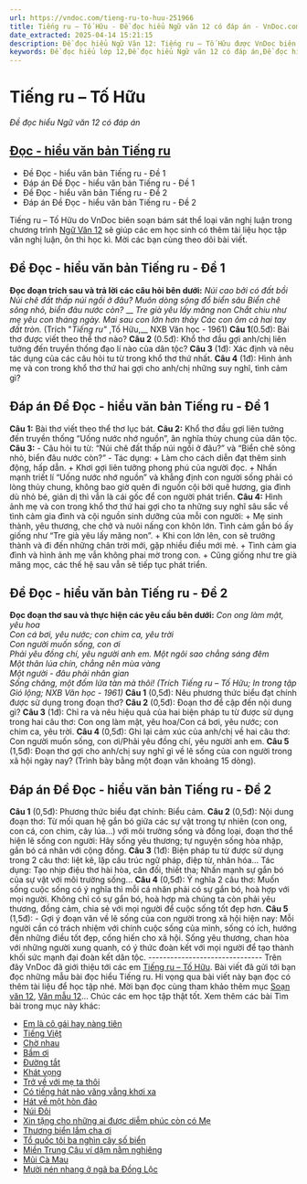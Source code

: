 ```yaml
---
url: https://vndoc.com/tieng-ru-to-huu-251966
title: Tiếng ru – Tố Hữu - Đề đọc hiểu Ngữ văn 12 có đáp án - VnDoc.com
date_extracted: 2025-04-14 15:21:15
description: Đề đọc hiểu Ngữ Văn 12: Tiếng ru – Tố Hữu được VnDoc biên soạn gửi tặng các em học sinh lớp 12 giúp các em có thêm đề luyện tập phần Đọc hiểu văn bản, chuẩn bị hành trang cho kì thi THPT Quốc gia được tốt nhất.
keywords: Đề đọc hiểu lớp 12,Đề đọc hiểu Ngữ văn 12 có đáp án,Đề đọc hiểu văn bản,Tiếng ru Tố Hữu,Đọc hiểu Tiếng ru Tố Hữu,Đáp án Đọc hiểu văn bản Tiếng ru Tố Hữu,Đề đọc hiểu Ngữ Văn 12 Tiếng ru Tố Hữu
---
```


# Tiếng ru – Tố Hữu
 _Đề đọc hiểu Ngữ văn 12 có đáp án_
## [Đọc - hiểu văn bản Tiếng ru](<https://vndoc.com/tieng-ru-to-huu-251966>)
  * Đề Đọc - hiểu văn bản Tiếng ru - Đề 1
  * Đáp án Đề Đọc - hiểu văn bản Tiếng ru - Đề 1
  * Đề Đọc - hiểu văn bản Tiếng ru - Đề 2
  * Đáp án Đề Đọc - hiểu văn bản Tiếng ru - Đề 2

Tiếng ru – Tố Hữu do VnDoc biên soạn bám sát thể loại văn nghị luận trong chương trình [Ngữ Văn 12](<https://vndoc.com/ngu-van-lop12>) sẽ giúp các em học sinh có thêm tài liệu học tập văn nghị luận, ôn thi học kì. Mời các bạn cùng theo dõi bài viết.
## Đề Đọc - hiểu văn bản Tiếng ru - Đề 1
**Đọc đoạn trích sau và trả lời các câu hỏi bên dưới:**
_Núi cao bởi có đất bồi_
 _Núi chê đất thấp núi ngồi ở đâu?_
_Muôn dòng sông đổ biển sâu_
 _Biển chê sông nhỏ, biển đâu nước còn?_
__
_Tre già yêu lấy măng non_
 _Chắt chiu như mẹ yêu con tháng ngày._
_Mai sau con lớn hơn thày_
 _Các con ôm cả hai tay đất tròn._
\(Trích "_Tiếng ru"_ ,Tố Hữu,__ NXB Văn học - 1961\)
**Câu 1**\(0.5đ\): Bài thơ được viết theo thể thơ nào?
**Câu 2** \(0.5đ\): Khổ thơ đầu gợi anh/chị liên tưởng đến truyền thống đạo lí nào của dân tộc?
**Câu 3** \(1đ\): Xác định và nêu tác dụng của các câu hỏi tu từ trong khổ thơ thứ nhất.
**Câu 4** \(1đ\): Hình ảnh mẹ và con trong khổ thơ thứ hai gợi cho anh/chị những suy nghĩ, tình cảm gì?
## Đáp án Đề Đọc - hiểu văn bản Tiếng ru - Đề 1
**Câu 1:** Bài thơ viết theo thể thơ lục bát.
**Câu 2:** Khổ thơ đầu gợi liên tưởng đến truyền thống “Uống nước nhớ nguồn”, ân nghĩa thủy chung của dân tộc.
**Câu 3:**
\- Câu hỏi tu từ: “Núi chê đất thấp núi ngồi ở đâu?” và “Biển chê sông nhỏ, biển đâu nước còn?”
\- Tác dụng:
\+ Làm cho cách diễn đạt thêm sinh động, hấp dẫn.
\+ Khơi gợi liên tưởng phong phú của người đọc.
\+ Nhấn mạnh triết lí “Uống nước nhớ nguồn” và khẳng định con người sống phải có lòng thủy chung, không bao giờ quên đi nguồn cội bởi quê hương, gia đình dù nhỏ bé, giản dị thì vẫn là cái gốc để con người phát triển.
**Câu 4:**
Hình ảnh mẹ và con trong khổ thơ thứ hai gợi cho ta những suy nghĩ sâu sắc về tình cảm gia đình và cội nguồn sinh dưỡng của mỗi con người:
\+ Mẹ sinh thành, yêu thương, che chở và nuôi nấng con khôn lớn. Tình cảm gắn bó ấy giống như “Tre già yêu lấy măng non”.
\+ Khi con lớn lên, con sẽ trưởng thành và đi đến những chân trời mới, gặp nhiều điều mới mẻ.
\+ Tình cảm gia đình và hình ảnh mẹ vẫn không phai mờ trong con.
\+ Cũng giống như tre già măng mọc, các thế hệ sau vẫn sẽ tiếp tục phát triển.
## Đề Đọc - hiểu văn bản Tiếng ru - Đề 2
**Đọc đoạn thơ sau và thực hiện các yêu cầu bên dưới:**
_Con ong làm mật, yêu hoa_  
 _Con cá bơi, yêu nước; con chim ca, yêu trời_  
 _Con người muốn sống, con ơi_  
 _Phải yêu đồng chí, yêu người anh em._
_Một ngôi sao chẳng sáng đêm_  
 _Một thân lúa chín, chẳng nên mùa vàng_  
 _Một người - đâu phải nhân gian_  
 _Sống chăng, một đốm lửa tàn mà thôi\!_
_\(Trích Tiếng ru – Tố Hữu; In trong tập Gió lộng; NXB Văn học - 1961\)_
**Câu 1** \(0,5đ\): Nêu phương thức biểu đạt chính được sử dụng trong đoạn thơ?
**Câu 2** \(0,5đ\): Đoạn thơ đề cập đến nội dung gì?
**Câu 3** \(1đ\): Chỉ ra và nêu hiệu quả của hai biện pháp tu từ được sử dụng trong hai câu thơ: Con ong làm mật, yêu hoa/Con cá bơi, yêu nước; con chim ca, yêu trời.
**Câu 4** \(0,5đ\): Ghi lại cảm xúc của anh/chị về hai câu thơ: Con người muốn sống, con ơi/Phải yêu đồng chí, yêu người anh em.
**Câu 5** \(1,5đ\): Đoạn thơ gợi cho anh/chị suy nghĩ gì về lẽ sống của con người trong xã hội ngày nay? \(Trình bày bằng một đoạn văn khoảng 15 dòng\).
## Đáp án Đề Đọc - hiểu văn bản Tiếng ru - Đề 2
**Câu 1** \(0,5đ\):
Phương thức biểu đạt chính: Biểu cảm.
**Câu 2** \(0,5đ\):
Nội dung đoạn thơ: Từ mối quan hệ gắn bó giữa các sự vật trong tự nhiên \(con ong, con cá, con chim, cây lúa...\) với môi trường sống và đồng loại, đoạn thơ thể hiện lẽ sống con người: Hãy sống yêu thương; tự nguyện sống hòa nhập, gắn bó cá nhân với cộng đồng.
**Câu 3** \(1đ\):
Biện pháp tu từ được sử dụng trong 2 câu thơ: liệt kê, lặp cấu trúc ngữ pháp, điệp từ, nhân hóa...
Tác dụng: Tạo nhịp điệu thơ hài hòa, cân đối, thiết tha; Nhấn mạnh sự gắn bó của sự vật với môi trường sống...
**Câu 4** \(0,5đ\):
Ý nghĩa 2 câu thơ: Muốn sống cuộc sống có ý nghĩa thì mỗi cá nhân phải có sự gắn bó, hoà hợp với mọi người. Không chỉ có sự gắn bó, hoà hợp mà chúng ta còn phải yêu thương, đồng cảm, chia sẻ với mọi người để cuộc sống tốt đẹp hơn.
**Câu 5** \(1,5đ\):
\- Gợi ý đoạn văn về lẽ sống của con người trong xã hội hiện nay:
Mỗi người cần có trách nhiệm với chính cuộc sống của mình, sống có ích, hướng đến những điều tốt đẹp, cống hiến cho xã hội.
Sống yêu thương, chan hòa với những người xung quanh, có ý thức đoàn kết với mọi người để tạo thành khối sức mạnh đại đoàn kết dân tộc.
\-------------------------------
Trên đây VnDoc đã giới thiệu tới các em [Tiếng ru – Tố Hữu](<https://vndoc.com/tieng-ru-to-huu-251966>). Bài viết đã gửi tới bạn đọc những mẫu bài đọc hiểu Tiếng ru. Hi vọng qua bài viết này bạn đọc có thêm tài liệu để học tập nhé. Mời bạn đọc cùng tham khảo thêm mục [Soạn văn 12](<https://vndoc.com/soan-van-12-sieu-ngan>), [Văn mẫu 12](<https://vndoc.com/van-mau-12-chuyen-sau>)...
Chúc các em học tập thật tốt.
Xem thêm các bài Tìm bài trong mục này khác:
  * [Em là cô gái hay nàng tiên](</em-la-co-gai-hay-nang-tien-doc-hieu-241682>)
  * [Tiếng Việt](</tieng-viet-luu-quang-vu-256979>)
  * [Chờ nhau](</cho-nhau-nguyen-binh-256961>)
  * [Bầm ơi](</bam-oi-to-huu-257646>)
  * [Đường tắt](</duong-tat-dang-nhan-chan-261079>)
  * [Khát vọng](</doc-hieu-khat-vong-248719>)
  * [Trở về với mẹ ta thôi](</tro-ve-voi-me-ta-thoi-257629>)
  * [Có tiếng hát nào văng vẳng khơi xa](</co-tieng-hat-nao-vang-vang-khoi-xa-doc-hieu-241499>)
  * [Hát về một hòn đảo](</hat-ve-mot-hon-dao-257632>)
  * [Núi Đôi](</nui-doi-vu-cao-251967>)
  * [Xin tặng cho những ai được diễm phúc còn có Mẹ](</xin-tang-cho-nhung-ai-duoc-diem-phuc-con-co-me-256965>)
  * [Thương biển lắm cha ơi](</thuong-bien-lam-cha-oi-257021>)
  * [Tổ quốc tôi ba nghìn cây số biển](</to-quoc-toi-ba-nghin-cay-so-bien-257073>)
  * [Miền Trung Câu ví dặm nằm nghiêng](</mien-trung-cau-vi-dam-nam-nghieng-doc-hieu-241685>)
  * [Mũi Cà Mau](</mui-ca-mau-256701>)
  * [Mười nén nhang ở ngã ba Đồng Lộc](</muoi-nen-nhang-o-nga-ba-dong-loc-256972>)

